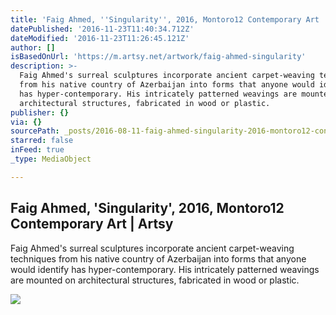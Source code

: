 ```yaml
---
title: 'Faig Ahmed, ''Singularity'', 2016, Montoro12 Contemporary Art | Artsy'
datePublished: '2016-11-23T11:40:34.712Z'
dateModified: '2016-11-23T11:26:45.121Z'
author: []
isBasedOnUrl: 'https://m.artsy.net/artwork/faig-ahmed-singularity'
description: >-
  Faig Ahmed's surreal sculptures incorporate ancient carpet-weaving techniques
  from his native country of Azerbaijan into forms that anyone would identify
  has hyper-contemporary. His intricately patterned weavings are mounted on
  architectural structures, fabricated in wood or plastic.
publisher: {}
via: {}
sourcePath: _posts/2016-08-11-faig-ahmed-singularity-2016-montoro12-contemporary-art.md
starred: false
inFeed: true
_type: MediaObject

---
```

<article style=""><h1>Faig Ahmed, 'Singularity', 2016, Montoro12 Contemporary Art | Artsy</h1><p>Faig Ahmed's surreal sculptures incorporate ancient carpet-weaving techniques from his native country of Azerbaijan into forms that anyone would identify has hyper-contemporary. His intricately patterned weavings are mounted on architectural structures, fabricated in wood or plastic.</p><img src="https://d32dm0rphc51dk.cloudfront.net/g7F7AS2mHQsmVo1FgWeeKQ/large.jpg" /></article>